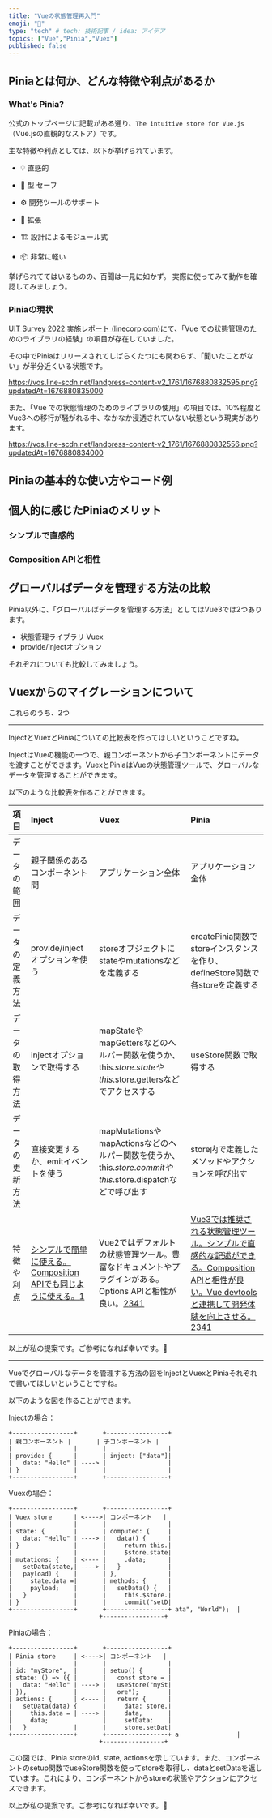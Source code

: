 ```yaml
---
title: "Vueの状態管理再入門"
emoji: "🔖"
type: "tech" # tech: 技術記事 / idea: アイデア
topics: ["Vue","Pinia","Vuex"]
published: false
---
```






## Piniaとは何か、どんな特徴や利点があるか

### What's Pinia?

公式のトップページに記載がある通り、`The intuitive store for Vue.js`（Vue.jsの直観的なストア）です。

主な特徴や利点としては、以下が挙げられています。

* 💡 直感的
* 🔑 型 セーフ

* ⚙️ 開発ツールのサポート

* 🔌 拡張

* 🏗 設計によるモジュール式

* 📦 非常に軽い

挙げられててはいるものの、百聞は一見に如かず。
実際に使ってみて動作を確認してみましょう。

### Piniaの現状

[UIT Survey 2022 実施レポート (linecorp.com)](https://engineering.linecorp.com/ja/blog/uit-survey2022-report)にて、「Vue での状態管理のためのライブラリの経験」の項目が存在していました。

その中でPiniaはリリースされてしばらくたつにも関わらず、「聞いたことがない」が半分近くいる状態です。

https://vos.line-scdn.net/landpress-content-v2_1761/1676880832595.png?updatedAt=1676880835000

また、「Vue での状態管理のためのライブラリの使用」の項目では、10%程度とVue3への移行が騒がれる中、なかなか浸透されていない状態という現実があります。

https://vos.line-scdn.net/landpress-content-v2_1761/1676880832556.png?updatedAt=1676880834000



## Piniaの基本的な使い方やコード例



## 個人的に感じたPiniaのメリット

### シンプルで直感的

### Composition APIと相性

## グローバルばデータを管理する方法の比較

Pinia以外に、「グローバルばデータを管理する方法」としてはVue3では2つあります。

* 状態管理ライブラリ Vuex
* provide/injectオプション

それぞれについても比較してみましょう。

## Vuexからのマイグレーションについて











これらのうち、2つ







---

InjectとVuexとPiniaについての比較表を作ってほしいということですね。

InjectはVueの機能の一つで、親コンポーネントから子コンポーネントにデータを渡すことができます。VuexとPiniaはVueの状態管理ツールで、グローバルなデータを管理することができます。

以下のような比較表を作ることができます。

| 項目             | Inject                                                       | Vuex                                                         | Pinia                                                        |
| :--------------- | :----------------------------------------------------------- | :----------------------------------------------------------- | :----------------------------------------------------------- |
| データの範囲     | 親子関係のあるコンポーネント間                               | アプリケーション全体                                         | アプリケーション全体                                         |
| データの定義方法 | provide/injectオプションを使う                               | storeオブジェクトにstateやmutationsなどを定義する            | createPinia関数でstoreインスタンスを作り、defineStore関数で各storeを定義する |
| データの取得方法 | injectオプションで取得する                                   | mapStateやmapGettersなどのヘルパー関数を使うか、this.$store.stateやthis.$store.gettersなどでアクセスする | useStore関数で取得する                                       |
| データの更新方法 | 直接変更するか、emitイベントを使う                           | mapMutationsやmapActionsなどのヘルパー関数を使うか、this.$store.commitやthis.$store.dispatchなどで呼び出す | store内で定義したメソッドやアクションを呼び出す              |
| 特徴や利点       | [シンプルで簡単に使える。Composition APIでも同じように使える。](https://qiita.com/__Nem__/items/4b2c8b99fb245dcff80c)[1](https://qiita.com/__Nem__/items/4b2c8b99fb245dcff80c) | Vue2ではデフォルトの状態管理ツール。豊富なドキュメントやプラグインがある。Options APIと相性が良い。[2](https://www.telerik.com/blogs/vue-js-state-management-pinia-vs-vuex)[3](https://blog.logrocket.com/pinia-vs-vuex/)[4](https://pinia.vuejs.org/introduction.html)[1](https://qiita.com/__Nem__/items/4b2c8b99fb245dcff80c) | [Vue3では推奨される状態管理ツール。シンプルで直感的な記述ができる。Composition APIと相性が良い。Vue devtoolsと連携して開発体験を向上させる。](https://www.telerik.com/blogs/vue-js-state-management-pinia-vs-vuex)[2](https://www.telerik.com/blogs/vue-js-state-management-pinia-vs-vuex)[3](https://blog.logrocket.com/pinia-vs-vuex/)[4](https://pinia.vuejs.org/introduction.html)[1](https://qiita.com/__Nem__/items/4b2c8b99fb245dcff80c) |

以上が私の提案です。ご参考になれば幸いです。🙏





---

Vueでグローバルなデータを管理する方法の図をInjectとVuexとPiniaそれぞれで書いてほしいということですね。

以下のような図を作ることができます。

Injectの場合：

```
+-----------------+       +-----------------+
| 親コンポーネント |       | 子コンポーネント |
|                 |       |                 |
| provide: {      |       | inject: ["data"]|
|   data: "Hello" | ----> |                 |
| }               |       |                 |
+-----------------+       +-----------------+
```

Vuexの場合：

```
+-----------------+       +-----------------+
| Vuex store      | <---->| コンポーネント   |
|                 |       |                 |
| state: {        |       | computed: {     |
|   data: "Hello" | ----> |   data() {      |
| }               |       |     return this.|
|                 |       |     $store.state|
| mutations: {    | <---- |     .data;      |
|   setData(state,| ----> |   }             |
|   payload) {    |       | },              |
|     state.data =|       | methods: {      |
|     payload;    |       |   setData() {   |
|   }             |       |     this.$store.|
| }               |       |     commit("setD|
+-----------------+       +-----------------+ ata", "World");  |
                         +-----------------+
```

Piniaの場合：

```
+-----------------+       +-----------------+
| Pinia store     | <---->| コンポーネント   |
|                 |       |                 |
| id: "myStore",  |       | setup() {       |
| state: () => ({ |       |   const store = |
|   data: "Hello" | ----> |   useStore("mySt|
| }),             |       |   ore");        |
| actions: {      | <---- |   return {      |
|   setData(data) {       |     data: store.|
|     this.data = | ----> |     data,       |
|     data;               |     setData:    |
|   }             |       |     store.setDat|
+-----------------+       +-----------------+ a                |
                         +-----------------+
```

この図では、Pinia storeのid, state, actionsを示しています。また、コンポーネントのsetup関数でuseStore関数を使ってstoreを取得し、dataとsetDataを返しています。これにより、コンポーネントからstoreの状態やアクションにアクセスできます。

以上が私の提案です。ご参考になれば幸いです。🙏
